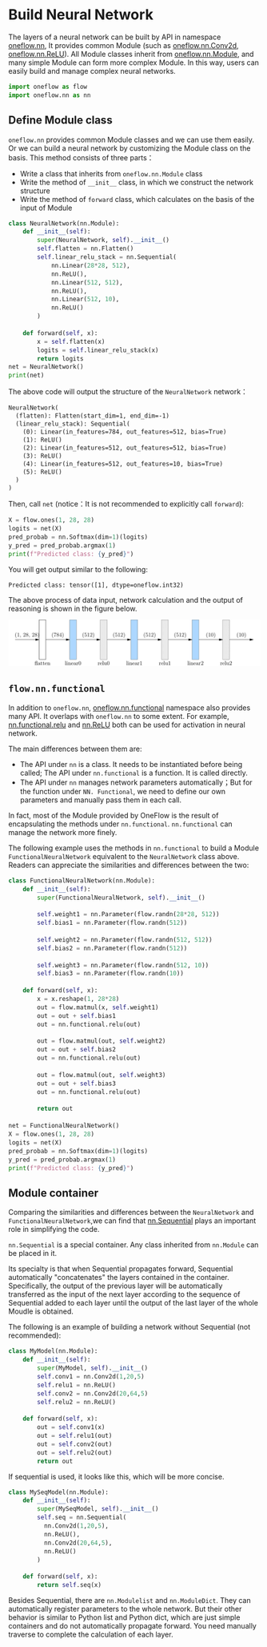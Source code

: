 # Build Neural Network

The layers of a neural network can be built by API in namespace [oneflow.nn](https://oneflow.readthedocs.io/en/master/nn.html), It provides common Module (such as [oneflow.nn.Conv2d](https://oneflow.readthedocs.io/en/master/nn.html?highlight=oneflow.nn.Conv2D#oneflow.nn.Conv2d), [oneflow.nn.ReLU](https://oneflow.readthedocs.io/en/master/nn.html?highlight=oneflow.nn.ReLU#oneflow.nn.ReLU)). All Module classes inherit from [oneflow.nn.Module](https://oneflow.readthedocs.io/en/master/module.html#oneflow.nn.Module), and many simple Module can form more complex Module. In this way, users can easily build and manage complex neural networks.

```python
import oneflow as flow
import oneflow.nn as nn
```


## Define Module class

`oneflow.nn` provides common Module classes and we can use them easily. Or we can build a neural network by customizing the Module class on the basis. This method consists of three parts：

- Write a class that inherits from `oneflow.nn.Module` class
- Write the method of `__init__` class, in which we construct the network structure 
- Write the method of `forward` class, which calculates on the basis of the input of Module

```python
class NeuralNetwork(nn.Module):
    def __init__(self):
        super(NeuralNetwork, self).__init__()
        self.flatten = nn.Flatten()
        self.linear_relu_stack = nn.Sequential(
            nn.Linear(28*28, 512),
            nn.ReLU(),
            nn.Linear(512, 512),
            nn.ReLU(),
            nn.Linear(512, 10),
            nn.ReLU()
        )

    def forward(self, x):
        x = self.flatten(x)
        logits = self.linear_relu_stack(x)
        return logits
net = NeuralNetwork()
print(net)
```

The above code will output the structure of the `NeuralNetwork` network：

```text
NeuralNetwork(
  (flatten): Flatten(start_dim=1, end_dim=-1)
  (linear_relu_stack): Sequential(
    (0): Linear(in_features=784, out_features=512, bias=True)
    (1): ReLU()
    (2): Linear(in_features=512, out_features=512, bias=True)
    (3): ReLU()
    (4): Linear(in_features=512, out_features=10, bias=True)
    (5): ReLU()
  )
)
```

Then, call `net` (notice：It is not recommended to explicitly call `forward`):

```python
X = flow.ones(1, 28, 28)
logits = net(X)
pred_probab = nn.Softmax(dim=1)(logits)
y_pred = pred_probab.argmax(1)
print(f"Predicted class: {y_pred}")
```

You will get output similar to the following:

```text
Predicted class: tensor([1], dtype=oneflow.int32)
```

The above process of data input, network calculation and the output of reasoning is shown in the figure below.

![todo](./imgs/neural-network-layers.png)

## `flow.nn.functional`

In addition to `oneflow.nn`, [oneflow.nn.functional](https://oneflow.readthedocs.io/en/master/functional.html) namespace also provides many API. It overlaps with `oneflow.nn` to some extent. For example, [nn.functional.relu](https://oneflow.readthedocs.io/en/master/functional.html?highlight=relu#oneflow.nn.functional.relu) and [nn.ReLU](https://oneflow.readthedocs.io/en/master/nn.html?highlight=relu#oneflow.nn.ReLU) both can be used for activation in neural network.

The main differences between them are:

- The API under `nn` is a class. It needs to be instantiated before being called; The API under `nn.functional` is a function. It is called directly.
- The API under `nn` manages network parameters automatically；But for the function under `NN. Functional`, we need to define our own parameters and manually pass them in each call.

In fact, most of the Module provided by OneFlow is the result of encapsulating the methods under `nn.functional`. `nn.functional` can manage the network more finely.

The following example uses the methods in `nn.functional` to build a Module `FunctionalNeuralNetwork` equivalent to the `NeuralNetwork` class above. Readers can appreciate the similarities and differences between the two:

```python
class FunctionalNeuralNetwork(nn.Module):    
    def __init__(self):
        super(FunctionalNeuralNetwork, self).__init__()
        
        self.weight1 = nn.Parameter(flow.randn(28*28, 512))
        self.bias1 = nn.Parameter(flow.randn(512))

        self.weight2 = nn.Parameter(flow.randn(512, 512))
        self.bias2 = nn.Parameter(flow.randn(512))

        self.weight3 = nn.Parameter(flow.randn(512, 10))
        self.bias3 = nn.Parameter(flow.randn(10))
        
    def forward(self, x):
        x = x.reshape(1, 28*28)
        out = flow.matmul(x, self.weight1)
        out = out + self.bias1
        out = nn.functional.relu(out)

        out = flow.matmul(out, self.weight2)
        out = out + self.bias2
        out = nn.functional.relu(out)

        out = flow.matmul(out, self.weight3)
        out = out + self.bias3
        out = nn.functional.relu(out)

        return out

net = FunctionalNeuralNetwork()
X = flow.ones(1, 28, 28)
logits = net(X)
pred_probab = nn.Softmax(dim=1)(logits)
y_pred = pred_probab.argmax(1)
print(f"Predicted class: {y_pred}")
```


## Module container

Comparing the similarities and differences between the `NeuralNetwork` and `FunctionalNeuralNetwork`,we can find that [nn.Sequential](https://oneflow.readthedocs.io/en/master/nn.html?highlight=nn.Sequential#oneflow.nn.Sequential) plays an important role in simplifying the code.

`nn.Sequential` is a special container. Any class inherited from `nn.Module` can be placed in it.

Its specialty is that when Sequential propagates forward, Sequential automatically "concatenates" the layers contained in the container. Specifically, the output of the previous layer will be automatically transferred as the input of the next layer according to the sequence of Sequential added to each layer until the output of the last layer of the whole Moudle is obtained.

The following is an example of building a network without Sequential (not recommended):

```python
class MyModel(nn.Module):
    def __init__(self):
        super(MyModel, self).__init__()
        self.conv1 = nn.Conv2d(1,20,5)
        self.relu1 = nn.ReLU()
        self.conv2 = nn.Conv2d(20,64,5)
        self.relu2 = nn.ReLU()

    def forward(self, x):
        out = self.conv1(x)
        out = self.relu1(out)
        out = self.conv2(out)
        out = self.relu2(out)
        return out
```

If sequential is used, it looks like this, which will be more concise.

```python
class MySeqModel(nn.Module):
    def __init__(self):
        super(MySeqModel, self).__init__()
        self.seq = nn.Sequential(
          nn.Conv2d(1,20,5),
          nn.ReLU(),
          nn.Conv2d(20,64,5),
          nn.ReLU()
        )

    def forward(self, x):
        return self.seq(x)
```

Besides Sequential, there are `nn.Modulelist` and `nn.ModuleDict`. They can automatically register parameters to the whole network. But their other behavior is similar to Python list and Python dict, which are 
just simple containers and do not automatically propagate forward. You need manually traverse to complete the calculation of each layer.
